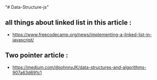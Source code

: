 "# Data-Structure-js" 

##  all things about linked list in this article : 
-  https://www.freecodecamp.org/news/implementing-a-linked-list-in-javascript/

## Two pointer article :
- https://medium.com/@johnnyJK/data-structures-and-algorithms-907a63d691c1